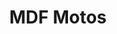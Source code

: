 ---
title: "MDF Motos"
url: /ciudad-autonoma-de-buenos-aires/mdf-motos/
shop: piezas de automóviles
---